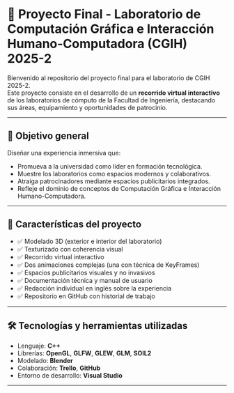 # 🧠 Proyecto Final - Laboratorio de Computación Gráfica e Interacción Humano-Computadora (CGIH) 2025-2

Bienvenido al repositorio del proyecto final para el laboratorio de CGIH 2025-2.  
Este proyecto consiste en el desarrollo de un **recorrido virtual interactivo** de los laboratorios de cómputo de la Facultad de Ingeniería, destacando sus áreas, equipamiento y oportunidades de patrocinio.

---

## 🎯 Objetivo general

Diseñar una experiencia inmersiva que:

- Promueva a la universidad como líder en formación tecnológica.
- Muestre los laboratorios como espacios modernos y colaborativos.
- Atraiga patrocinadores mediante espacios publicitarios integrados.
- Refleje el dominio de conceptos de Computación Gráfica e Interacción Humano-Computadora.

---

## 🧩 Características del proyecto

- ✅ Modelado 3D (exterior e interior del laboratorio)
- ✅ Texturizado con coherencia visual
- ✅ Recorrido virtual interactivo
- ✅ Dos animaciones complejas (una con técnica de KeyFrames)
- ✅ Espacios publicitarios visuales y no invasivos
- ✅ Documentación técnica y manual de usuario
- ✅ Redacción individual en inglés sobre la experiencia
- ✅ Repositorio en GitHub con historial de trabajo

---

## 🛠 Tecnologías y herramientas utilizadas

- Lenguaje: **C++**
- Librerías: **OpenGL**, **GLFW**, **GLEW**, **GLM**, **SOIL2**
- Modelado: **Blender**
- Colaboración: **Trello**, **GitHub**
- Entorno de desarrollo: **Visual Studio**

---